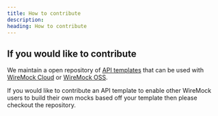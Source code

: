 ```yaml
---
title: How to contribute
description: 
heading: How to contribute
---
```

## If you would like to contribute

We maintain a open repository of [API templates](https://github.com/wiremock/api-template-library) that can be used with [WireMock Cloud](https://wiremock.io) or [WireMock OSS](https://wiremock.org/).

If you would like to contribute an API template to enable other WireMock users to build their own mocks based off your template then please checkout the repository.